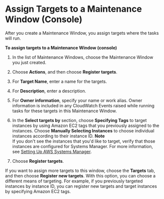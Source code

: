 # Assign Targets to a Maintenance Window \(Console\)<a name="sysman-maintenance-assign-targets"></a>

After you create a Maintenance Window, you assign targets where the tasks will run\.

**To assign targets to a Maintenance Window \(console\)**

1. In the list of Maintenance Windows, choose the Maintenance Window you just created\.

1. Choose **Actions**, and then choose **Register targets**\.

1. For **Target Name**, enter a name for the targets\.

1. For **Description**, enter a description\.

1. For **Owner information**, specify your name or work alias\. Owner information is included in any CloudWatch Events raised while running tasks for these targets in this Maintenance Window\. 

1. In the **Select targets by** section, choose **Specifying Tags** to target instances by using Amazon EC2 tags that you previously assigned to the instances\. Choose **Manually Selecting Instances** to choose individual instances according to their instance ID\.
**Note**  
If you don't see the instances that you'd like to target, verify that those instances are configured for Systems Manager\. For more information, see [Setting Up AWS Systems Manager](systems-manager-setting-up.md)\.

1. Choose **Register targets**\.

If you want to assign more targets to this window, choose the **Targets** tab, and then choose **Register new targets**\. With this option, you can choose a different means of targeting\. For example, if you previously targeted instances by instance ID, you can register new targets and target instances by specifying Amazon EC2 tags\.
